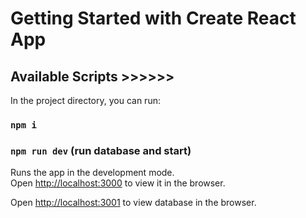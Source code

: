 # Getting Started with Create React App

## Available Scripts >>>>>>

In the project directory, you can run:


### `npm i`
### `npm run dev` (run database and start)

Runs the app in the development mode.\
Open [http://localhost:3000](http://localhost:3000) to view it in the browser.

Open [http://localhost:3001](http://localhost:3001) to view database in the browser.

